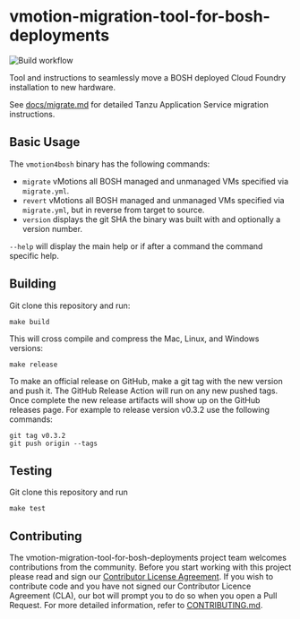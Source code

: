 # vmotion-migration-tool-for-bosh-deployments

![Build workflow](https://github.com/vmware-tanzu/vmotion-migration-tool-for-bosh-deployments/actions/workflows/build.yml/badge.svg)

Tool and instructions to seamlessly move a BOSH deployed Cloud Foundry installation to new hardware.

See [docs/migrate.md](docs/migrate.md) for detailed Tanzu Application Service migration instructions.

## Basic Usage

The `vmotion4bosh` binary has the following commands:

- `migrate` vMotions all BOSH managed and unmanaged VMs specified via `migrate.yml`.
- `revert` vMotions all BOSH managed and unmanaged VMs specified via `migrate.yml`, but in reverse from target to source.
- `version` displays the git SHA the binary was built with and optionally a version number.

`--help` will display the main help or if after a command the command specific help.

## Building

Git clone this repository and run:
```shell
make build
```

This will cross compile and compress the Mac, Linux, and Windows versions:
```shell
make release
```

To make an official release on GitHub, make a git tag with the new version and push it. The GitHub Release Action
will run on any new pushed tags. Once complete the new release artifacts will show up on the GitHub releases page.
For example to release version v0.3.2 use the following commands:
```shell
git tag v0.3.2
git push origin --tags
```

## Testing
Git clone this repository and run
```shell
make test
```

## Contributing

The vmotion-migration-tool-for-bosh-deployments project team welcomes contributions from the community. Before you start working with this project please read and sign our [Contributor License Agreement](https://cla.vmware.com/cla/1/preview). If you wish to contribute code and you have not signed our Contributor Licence Agreement (CLA), our bot will prompt you to do so when you open a Pull Request. For more detailed information, refer to [CONTRIBUTING.md](CONTRIBUTING.md).
